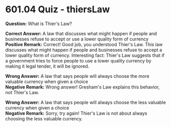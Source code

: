 # 601.04 Quiz - thiersLaw

**Question:** What is Thier's Law?

**Correct Answer:** A law that discusses what might happen if people and businesses refuse to accept or use a lower quality form of currency\
**Positive Remark:** Correct! Good job, you understood Thier's Law. This law discusses what might happen if people and businesses refuse to accept a lower quality form of currency. Interesting fact: Thier's Law suggests that if a government tries to force people to use a lower quality currency by making it legal tender, it will be ignored.

**Wrong Answer:** A law that says people will always choose the more valuable currency when given a choice\
**Negative Remark:** Wrong answer! Gresham's Law explains this behavior, not Thier's Law.

**Wrong Answer:** A law that says people will always choose the less valuable currency when given a choice\
**Negative Remark:** Sorry, try again! Thier's Law is not about always choosing the less valuable currency.
